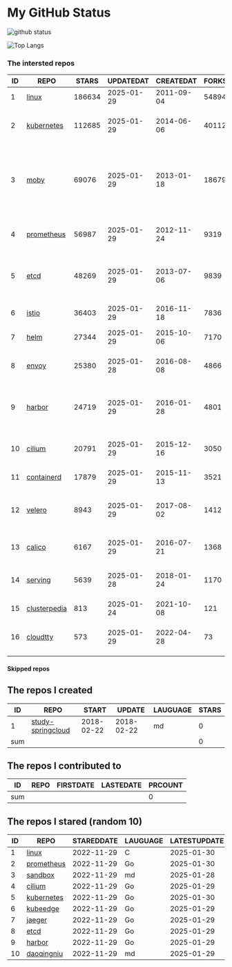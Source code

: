 # My GitHub Status

<img src="https://github-readme-stats-1.yihong0618.vercel.app/api?username=daoqingniu&show_icons=true&&&hide_title=true&count_private=true" alt="github status" />

![Top Langs](https://github-readme-stats-1.yihong0618.vercel.app/api/top-langs/?username=daoqingniu&layout=compact)

<!--START_SECTION:github_repos-->
### The intersted repos
| ID |                              REPO                               | STARS  | UPDATEDAT  | CREATEDAT  | FORKSCOUNT |                                                DESCRIPTIONS                                                |
|----|-----------------------------------------------------------------|--------|------------|------------|------------|------------------------------------------------------------------------------------------------------------|
|  1 | [linux](https://github.com/torvalds/linux)                      | 186634 | 2025-01-29 | 2011-09-04 |      54894 | Linux kernel source tree                                                                                   |
|  2 | [kubernetes](https://github.com/kubernetes/kubernetes)          | 112685 | 2025-01-29 | 2014-06-06 |      40112 | Production-Grade Container Scheduling and Management                                                       |
|  3 | [moby](https://github.com/moby/moby)                            |  69076 | 2025-01-29 | 2013-01-18 |      18679 | The Moby Project - a collaborative project for the container ecosystem to assemble container-based systems |
|  4 | [prometheus](https://github.com/prometheus/prometheus)          |  56987 | 2025-01-29 | 2012-11-24 |       9319 | The Prometheus monitoring system and time series database.                                                 |
|  5 | [etcd](https://github.com/etcd-io/etcd)                         |  48269 | 2025-01-29 | 2013-07-06 |       9839 | Distributed reliable key-value store for the most critical data of a distributed system                    |
|  6 | [istio](https://github.com/istio/istio)                         |  36403 | 2025-01-29 | 2016-11-18 |       7836 | Connect, secure, control, and observe services.                                                            |
|  7 | [helm](https://github.com/helm/helm)                            |  27344 | 2025-01-29 | 2015-10-06 |       7170 | The Kubernetes Package Manager                                                                             |
|  8 | [envoy](https://github.com/envoyproxy/envoy)                    |  25380 | 2025-01-28 | 2016-08-08 |       4866 | Cloud-native high-performance edge/middle/service proxy                                                    |
|  9 | [harbor](https://github.com/goharbor/harbor)                    |  24719 | 2025-01-29 | 2016-01-28 |       4801 | An open source trusted cloud native registry project that stores, signs, and scans content.                |
| 10 | [cilium](https://github.com/cilium/cilium)                      |  20791 | 2025-01-29 | 2015-12-16 |       3050 | eBPF-based Networking, Security, and Observability                                                         |
| 11 | [containerd](https://github.com/containerd/containerd)          |  17879 | 2025-01-29 | 2015-11-13 |       3521 | An open and reliable container runtime                                                                     |
| 12 | [velero](https://github.com/vmware-tanzu/velero)                |   8943 | 2025-01-29 | 2017-08-02 |       1412 | Backup and migrate Kubernetes applications and their persistent volumes                                    |
| 13 | [calico](https://github.com/projectcalico/calico)               |   6167 | 2025-01-29 | 2016-07-21 |       1368 | Cloud native networking and network security                                                               |
| 14 | [serving](https://github.com/knative/serving)                   |   5639 | 2025-01-28 | 2018-01-24 |       1170 | Kubernetes-based, scale-to-zero, request-driven compute                                                    |
| 15 | [clusterpedia](https://github.com/clusterpedia-io/clusterpedia) |    813 | 2025-01-24 | 2021-10-08 |        121 | The Encyclopedia of Kubernetes clusters                                                                    |
| 16 | [cloudtty](https://github.com/cloudtty/cloudtty)                |    573 | 2025-01-29 | 2022-04-28 |         73 | A Friendly Kubernetes CloudShell (Web Terminal) !                                                          |



#### Skipped repos
<!--END_SECTION:github_repos-->

<!--START_SECTION:my_github-->
## The repos I created
| ID  |                                 REPO                                 |   START    |   UPDATE   | LAUGUAGE | STARS |
|-----|----------------------------------------------------------------------|------------|------------|----------|-------|
|   1 | [study-springcloud](https://github.com/daoqingniu/study-springcloud) | 2018-02-22 | 2018-02-22 | md       |     0 |
| sum |                                                                      |            |            |          |     0 |

## The repos I contributed to
| ID  | REPO | FIRSTDATE | LASTEDATE | PRCOUNT |
|-----|------|-----------|-----------|---------|
| sum |      |           |           |       0 |

## The repos I stared (random 10)
| ID |                          REPO                          | STAREDDATE | LAUGUAGE | LATESTUPDATE |
|----|--------------------------------------------------------|------------|----------|--------------|
|  1 | [linux](https://github.com/torvalds/linux)             | 2022-11-29 | C        | 2025-01-30   |
|  2 | [prometheus](https://github.com/prometheus/prometheus) | 2022-11-29 | Go       | 2025-01-30   |
|  3 | [sandbox](https://github.com/cncf/sandbox)             | 2022-11-29 | md       | 2025-01-28   |
|  4 | [cilium](https://github.com/cilium/cilium)             | 2022-11-29 | Go       | 2025-01-29   |
|  5 | [kubernetes](https://github.com/kubernetes/kubernetes) | 2022-11-29 | Go       | 2025-01-30   |
|  6 | [kubeedge](https://github.com/kubeedge/kubeedge)       | 2022-11-29 | Go       | 2025-01-29   |
|  7 | [jaeger](https://github.com/jaegertracing/jaeger)      | 2022-11-29 | Go       | 2025-01-29   |
|  8 | [etcd](https://github.com/etcd-io/etcd)                | 2022-11-29 | Go       | 2025-01-29   |
|  9 | [harbor](https://github.com/goharbor/harbor)           | 2022-11-29 | Go       | 2025-01-29   |
| 10 | [daoqingniu](https://github.com/daoqingniu/daoqingniu) | 2022-11-29 | md       | 2025-01-29   |

<!--END_SECTION:my_github-->
